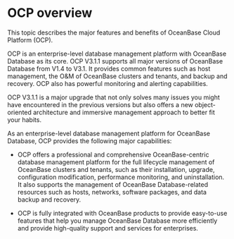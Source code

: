 OCP overview 
=================================

This topic describes the major features and benefits of OceanBase Cloud Platform (OCP).

OCP is an enterprise-level database management platform with OceanBase Database as its core. OCP V3.1.1 supports all major versions of OceanBase Database from V1.4 to V3.1. It provides common features such as host management, the O\&M of OceanBase clusters and tenants, and backup and recovery. OCP also has powerful monitoring and alerting capabilities. 

OCP V3.1.1 is a major upgrade that not only solves many issues you might have encountered in the previous versions but also offers a new object-oriented architecture and immersive management approach to better fit your habits. 

As an enterprise-level database management platform for OceanBase Database, OCP provides the following major capabilities:

* OCP offers a professional and comprehensive OceanBase-centric database management platform for the full lifecycle management of OceanBase clusters and tenants, such as their installation, upgrade, configuration modification, performance monitoring, and uninstallation. It also supports the management of OceanBase Database-related resources such as hosts, networks, software packages, and data backup and recovery.

  

* OCP is fully integrated with OceanBase products to provide easy-to-use features that help you manage OceanBase Database more efficiently and provide high-quality support and services for enterprises.

  




